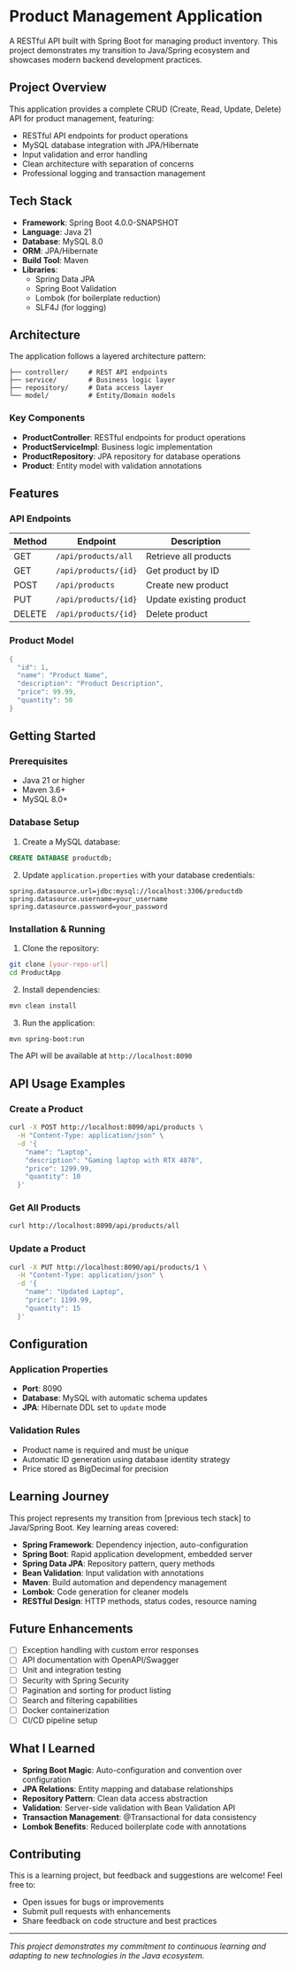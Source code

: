 # Product Management Application

A RESTful API built with Spring Boot for managing product inventory. This project demonstrates my transition to Java/Spring ecosystem and showcases modern backend development practices.

## Project Overview

This application provides a complete CRUD (Create, Read, Update, Delete) API for product management, featuring:
- RESTful API endpoints for product operations
- MySQL database integration with JPA/Hibernate
- Input validation and error handling
- Clean architecture with separation of concerns
- Professional logging and transaction management

## Tech Stack

- **Framework**: Spring Boot 4.0.0-SNAPSHOT
- **Language**: Java 21
- **Database**: MySQL 8.0
- **ORM**: JPA/Hibernate
- **Build Tool**: Maven
- **Libraries**:
  - Spring Data JPA
  - Spring Boot Validation
  - Lombok (for boilerplate reduction)
  - SLF4J (for logging)

## Architecture

The application follows a layered architecture pattern:

```
├── controller/     # REST API endpoints
├── service/        # Business logic layer
├── repository/     # Data access layer
└── model/          # Entity/Domain models
```

### Key Components

- **ProductController**: RESTful endpoints for product operations
- **ProductServiceImpl**: Business logic implementation
- **ProductRepository**: JPA repository for database operations
- **Product**: Entity model with validation annotations

## Features

### API Endpoints

| Method | Endpoint | Description |
|--------|----------|-------------|
| GET | `/api/products/all` | Retrieve all products |
| GET | `/api/products/{id}` | Get product by ID |
| POST | `/api/products` | Create new product |
| PUT | `/api/products/{id}` | Update existing product |
| DELETE | `/api/products/{id}` | Delete product |

### Product Model

```java
{
  "id": 1,
  "name": "Product Name",
  "description": "Product Description",
  "price": 99.99,
  "quantity": 50
}
```

## Getting Started

### Prerequisites

- Java 21 or higher
- Maven 3.6+
- MySQL 8.0+

### Database Setup

1. Create a MySQL database:
```sql
CREATE DATABASE productdb;
```

2. Update `application.properties` with your database credentials:
```properties
spring.datasource.url=jdbc:mysql://localhost:3306/productdb
spring.datasource.username=your_username
spring.datasource.password=your_password
```

### Installation & Running

1. Clone the repository:
```bash
git clone [your-repo-url]
cd ProductApp
```

2. Install dependencies:
```bash
mvn clean install
```

3. Run the application:
```bash
mvn spring-boot:run
```

The API will be available at `http://localhost:8090`

## API Usage Examples

### Create a Product
```bash
curl -X POST http://localhost:8090/api/products \
  -H "Content-Type: application/json" \
  -d '{
    "name": "Laptop",
    "description": "Gaming laptop with RTX 4070",
    "price": 1299.99,
    "quantity": 10
  }'
```

### Get All Products
```bash
curl http://localhost:8090/api/products/all
```

### Update a Product
```bash
curl -X PUT http://localhost:8090/api/products/1 \
  -H "Content-Type: application/json" \
  -d '{
    "name": "Updated Laptop",
    "price": 1199.99,
    "quantity": 15
  }'
```

## Configuration

### Application Properties
- **Port**: 8090
- **Database**: MySQL with automatic schema updates
- **JPA**: Hibernate DDL set to `update` mode

### Validation Rules
- Product name is required and must be unique
- Automatic ID generation using database identity strategy
- Price stored as BigDecimal for precision

## Learning Journey

This project represents my transition from [previous tech stack] to Java/Spring Boot. Key learning areas covered:

- **Spring Framework**: Dependency injection, auto-configuration
- **Spring Boot**: Rapid application development, embedded server
- **Spring Data JPA**: Repository pattern, query methods
- **Bean Validation**: Input validation with annotations
- **Maven**: Build automation and dependency management
- **Lombok**: Code generation for cleaner models
- **RESTful Design**: HTTP methods, status codes, resource naming

## Future Enhancements

- [ ] Exception handling with custom error responses
- [ ] API documentation with OpenAPI/Swagger
- [ ] Unit and integration testing
- [ ] Security with Spring Security
- [ ] Pagination and sorting for product listing
- [ ] Search and filtering capabilities
- [ ] Docker containerization
- [ ] CI/CD pipeline setup

## What I Learned

- **Spring Boot Magic**: Auto-configuration and convention over configuration
- **JPA Relations**: Entity mapping and database relationships
- **Repository Pattern**: Clean data access abstraction
- **Validation**: Server-side validation with Bean Validation API
- **Transaction Management**: @Transactional for data consistency
- **Lombok Benefits**: Reduced boilerplate code with annotations

## Contributing

This is a learning project, but feedback and suggestions are welcome! Feel free to:
- Open issues for bugs or improvements
- Submit pull requests with enhancements
- Share feedback on code structure and best practices


---

*This project demonstrates my commitment to continuous learning and adapting to new technologies in the Java ecosystem.*
